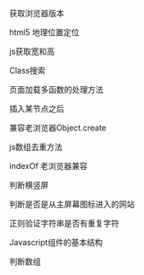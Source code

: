 获取浏览器版本

html5 地理位置定位

js获取宽和高

Class搜索

页面加载多函数的处理方法

插入某节点之后

兼容老浏览器Object.create

js数组去重方法

indexOf 老浏览器兼容

判断横竖屏

判断是否是从主屏幕图标进入的网站

正则验证字符串是否有重复字符

Javascript组件的基本结构

判断数组
